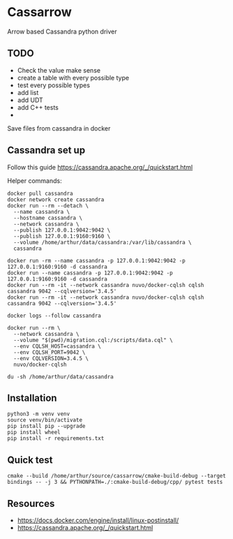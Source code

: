 # Cassarrow
Arrow based Cassandra python driver

## TODO

* Check the value make sense
* create a table with every possible type
* test every possible types
* add list
* add UDT
* add C++ tests
* 

Save files from cassandra in docker 

## Cassandra set up

Follow this guide https://cassandra.apache.org/_/quickstart.html

Helper commands:

```shell
docker pull cassandra
docker network create cassandra
docker run --rm --detach \
  --name cassandra \
  --hostname cassandra \
  --network cassandra \
  --publish 127.0.0.1:9042:9042 \
  --publish 127.0.0.1:9160:9160 \
  --volume /home/arthur/data/cassandra:/var/lib/cassandra \
  cassandra

docker run -rm --name cassandra -p 127.0.0.1:9042:9042 -p 127.0.0.1:9160:9160 -d cassandra 
docker run --name cassandra -p 127.0.0.1:9042:9042 -p 127.0.0.1:9160:9160 -d cassandra 
docker run --rm -it --network cassandra nuvo/docker-cqlsh cqlsh cassandra 9042 --cqlversion='3.4.5'
docker run --rm -it --network cassandra nuvo/docker-cqlsh cqlsh cassandra 9042 --cqlversion='3.4.5'

docker logs --follow cassandra

docker run --rm \
  --network cassandra \
  --volume "$(pwd)/migration.cql:/scripts/data.cql" \
  --env CQLSH_HOST=cassandra \
  --env CQLSH_PORT=9042 \
  --env CQLVERSION=3.4.5 \
  nuvo/docker-cqlsh
  
du -sh /home/arthur/data/cassandra

```

## Installation

```shell
python3 -m venv venv
source venv/bin/activate
pip install pip --upgrade
pip install wheel
pip install -r requirements.txt
```

## Quick test

```shell
cmake --build /home/arthur/source/cassarrow/cmake-build-debug --target bindings -- -j 3 && PYTHONPATH=./:cmake-build-debug/cpp/ pytest tests
```



## Resources


* https://docs.docker.com/engine/install/linux-postinstall/
* https://cassandra.apache.org/_/quickstart.html